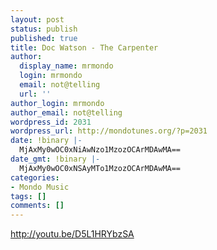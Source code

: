 ```yaml
---
layout: post
status: publish
published: true
title: Doc Watson - The Carpenter
author:
  display_name: mrmondo
  login: mrmondo
  email: not@telling
  url: ''
author_login: mrmondo
author_email: not@telling
wordpress_id: 2031
wordpress_url: http://mondotunes.org/?p=2031
date: !binary |-
  MjAxMy0wOC0xNiAwNzo1MzozOCArMDAwMA==
date_gmt: !binary |-
  MjAxMy0wOC0xNSAyMTo1MzozOCArMDAwMA==
categories:
- Mondo Music
tags: []
comments: []
---
```

http://youtu.be/D5L1HRYbzSA

